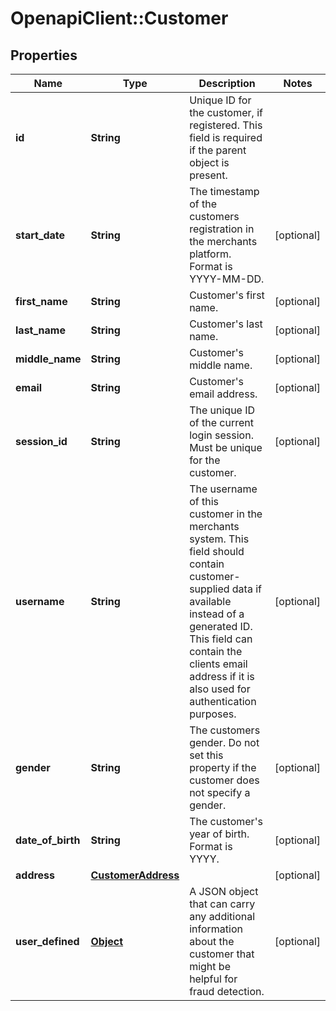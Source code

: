 # OpenapiClient::Customer

## Properties
Name | Type | Description | Notes
------------ | ------------- | ------------- | -------------
**id** | **String** | Unique ID for the customer, if registered. This field is required if the parent object is present. | 
**start_date** | **String** | The timestamp of the customers registration in the merchants platform. Format is YYYY-MM-DD. | [optional] 
**first_name** | **String** | Customer&#39;s first name. | [optional] 
**last_name** | **String** | Customer&#39;s last name. | [optional] 
**middle_name** | **String** | Customer&#39;s middle name. | [optional] 
**email** | **String** | Customer&#39;s email address. | [optional] 
**session_id** | **String** | The unique ID of the current login session. Must be unique for the customer. | [optional] 
**username** | **String** | The username of this customer in the merchants system. This field should contain customer-supplied data if available instead of a generated ID. This field can contain the clients email address if it is also used for authentication purposes. | [optional] 
**gender** | **String** | The customers gender. Do not set this property if the customer does not specify a gender. | [optional] 
**date_of_birth** | **String** | The customer&#39;s year of birth. Format is YYYY. | [optional] 
**address** | [**CustomerAddress**](CustomerAddress.md) |  | [optional] 
**user_defined** | [**Object**](.md) | A JSON object that can carry any additional information about the customer that might be helpful for fraud detection. | [optional] 


